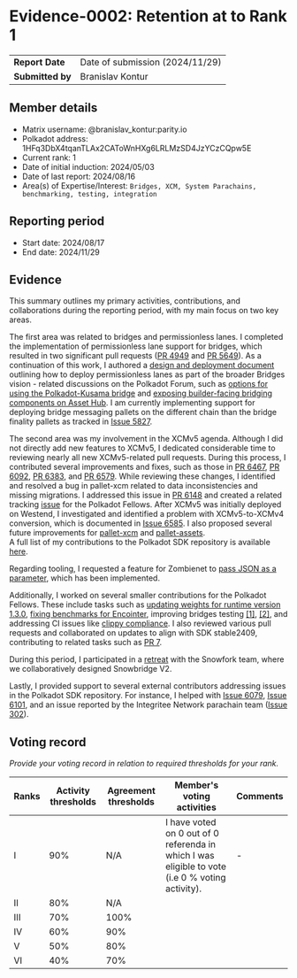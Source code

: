 # Evidence-0002: Retention at to Rank 1

|                 |                                 |
| --------------- |---------------------------------|
| **Report Date** | Date of submission (2024/11/29) |
| **Submitted by**| Branislav Kontur                |


## Member details

- Matrix username: @branislav_kontur:parity.io
- Polkadot address: 1HFq3DbX4tqanTLAx2CAToWnHXg6LRLMzSD4JzYCzCQpw5E
- Current rank: 1
- Date of initial induction: 2024/05/03
- Date of last report: 2024/08/16
- Area(s) of Expertise/Interest: `Bridges, XCM, System Parachains, benchmarking, testing, integration`


## Reporting period

- Start date: 2024/08/17
- End date: 2024/11/29


## Evidence

This summary outlines my primary activities, contributions, and collaborations during the reporting period, with my main focus on two key areas.

The first area was related to bridges and permissionless lanes. I completed the implementation of permissionless lane support for bridges, which resulted in two significant pull requests ([PR 4949](https://github.com/paritytech/polkadot-sdk/pull/4949) and [PR 5649](https://github.com/paritytech/polkadot-sdk/pull/5649)). As a continuation of this work, I authored a [design and deployment document](https://hackmd.io/3ei1CQhnTBKHBXF3yi2IIg) outlining how to deploy permissionless lanes as part of the broader Bridges vision - related discussions on the Polkadot Forum, such as [options for using the Polkadot-Kusama bridge](https://forum.polkadot.network/t/dotsama-parachains-options-for-using-polkadot-kusama-bridge/10873/3) and [exposing builder-facing bridging components on Asset Hub](https://forum.polkadot.network/t/expose-builder-facing-bridging-components-on-asset-hub). I am currently implementing support for deploying bridge messaging pallets on the different chain than the bridge finality pallets as tracked in [Issue 5827](https://github.com/paritytech/polkadot-sdk/issues/5827).

The second area was my involvement in the XCMv5 agenda. Although I did not directly add new features to XCMv5, I dedicated considerable time to reviewing nearly all new XCMv5-related pull requests. During this process, I contributed several improvements and fixes, such as those in [PR 6467](https://github.com/paritytech/polkadot-sdk/pull/6467), [PR 6092](https://github.com/paritytech/polkadot-sdk/pull/6092), [PR 6383](https://github.com/paritytech/polkadot-sdk/pull/6383), and [PR 6579](https://github.com/paritytech/polkadot-sdk/pull/6579). While reviewing these changes, I identified and resolved a bug in pallet-xcm related to data inconsistencies and missing migrations. I addressed this issue in [PR 6148](https://github.com/paritytech/polkadot-sdk/pull/6148) and created a related tracking [issue](https://github.com/polkadot-fellows/runtimes/issues/492) for the Polkadot Fellows.
After XCMv5 was initially deployed on Westend, I investigated and identified a problem with XCMv5-to-XCMv4 conversion, which is documented in [Issue 6585](https://github.com/paritytech/polkadot-sdk/issues/6585).
I also proposed several future improvements for [pallet-xcm](https://github.com/paritytech/polkadot-sdk/issues/6188) and [pallet-assets](https://github.com/paritytech/polkadot-sdk/issues/5969).   
A full list of my contributions to the Polkadot SDK repository is available [here](https://github.com/paritytech/polkadot-sdk/pulls?q=is%3Apr+author%3A%40me+is%3Aclosed+closed%3A%3E2024-08-17).

Regarding tooling, I requested a feature for Zombienet to [pass JSON as a parameter](https://github.com/paritytech/zombienet/pull/1902), which has been implemented.

Additionally, I worked on several smaller contributions for the Polkadot Fellows. These include tasks such as [updating weights for runtime version 1.3.0](https://github.com/polkadot-fellows/runtimes/pull/433), [fixing benchmarks for Encointer](https://github.com/encointer/runtimes/pull/1), improving bridges testing [[1]](https://github.com/polkadot-fellows/runtimes/pull/452), [[2]](https://github.com/polkadot-fellows/runtimes/pull/435), and addressing CI issues like [clippy compliance](https://github.com/polkadot-fellows/runtimes/pull/489). I also reviewed various pull requests and collaborated on updates to align with SDK stable2409, contributing to related tasks such as [PR 7](https://github.com/pandres95/runtimes/pull/7).

During this period, I participated in a [retreat](https://x.com/_snowbridge/status/1834569673045852412) with the Snowfork team, where we collaboratively designed Snowbridge V2.

Lastly, I provided support to several external contributors addressing issues in the Polkadot SDK repository. For instance, I helped with [Issue 6079](https://github.com/paritytech/polkadot-sdk/issues/6079#issuecomment-2422194407), [Issue 6101](https://github.com/paritytech/polkadot-sdk/issues/6101), and an issue reported by the Integritee Network parachain team ([Issue 302](https://github.com/integritee-network/parachain/issues/302#issuecomment-2422619497)).

## Voting record
*Provide your voting record in relation to required thresholds for your rank.*

|  Ranks | Activity thresholds | Agreement thresholds | Member's voting activities | Comments |
|---|---|---|---|---|
|I  |90%   |N/A   | I have voted on 0 out of 0 referenda in which I was eligible to vote (i.e 0 % voting activity).  | - |
|II |80%   |N/A   |   |  |
|III|70%   |100%  |   |  |
|IV |60%   |90%   |   |  |
|V  |50%   |80%   |   |  |
|VI |40%   |70%   |   |  |

